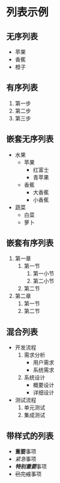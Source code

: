 # 列表示例

## 无序列表

* 苹果
* 香蕉
* 橙子

## 有序列表

1. 第一步
2. 第二步
3. 第三步

## 嵌套无序列表

* 水果
  * 苹果
    * 红富士
    * 青苹果
  * 香蕉
    * 大香蕉
    * 小香蕉
* 蔬菜
  * 白菜
  * 萝卜

## 嵌套有序列表

1. 第一章
   1. 第一节
      1. 第一小节
      2. 第二小节
   2. 第二节
2. 第二章
   1. 第一节
   2. 第二节

## 混合列表

* 开发流程
  1. 需求分析
     * 用户需求
     * 系统需求
  2. 系统设计
     * 概要设计
     * 详细设计
* 测试流程
  1. 单元测试
  2. 集成测试

## 带样式的列表

* **重要**事项
* *紧急*事项
* ***特别重要***事项
* ~~已完成~~事项 